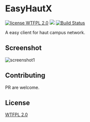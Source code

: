 #  EasyHautX
[![license WTFPL 2.0](https://img.shields.io/badge/license-WTFPL_2.0-blue.svg)](LICENSE)
[![](https://img.shields.io/github/release/ehaut/EasyHautX.svg)](https://github.com/ehaut/EasyHautX/releases/latest)
[![Build Status](https://dev.azure.com/zengxs/EhautX/_apis/build/status/ehaut.EhautX?branchName=master)](https://dev.azure.com/zengxs/EhautX/_build/latest?definitionId=1&branchName=master)

A easy client for haut campus network.

## Screenshot
![screenshot1](https://i.imgur.com/C49BUtI.png)

## Contributing
PR are welcome.

## License
[WTFPL 2.0](LICENSE)

